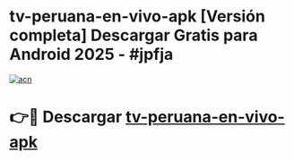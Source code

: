 # tv-peruana-en-vivo-apk  [Versión completa] Descargar Gratis para Android 2025 - #jpfja

[![acn](https://github.com/user-attachments/assets/0f9c940e-d8b0-45ae-aac7-cd30a18b3e1c)](https://apps.freeplayer.one?title=tv-peruana-en-vivo-apk&ref=9F)

# 👉🔴 Descargar [tv-peruana-en-vivo-apk](https://apps.freeplayer.one?title=tv-peruana-en-vivo-apk&ref=9F)